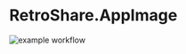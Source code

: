 # RetroShare.AppImage

![example workflow](https://github.com/nx-appbuild-hub/RetroShare.AppImage//actions/workflows/makefile.yml/badge.svg)
